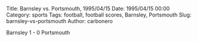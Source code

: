 Title: Barnsley vs. Portsmouth, 1995/04/15
Date: 1995/04/15 00:00
Category: sports
Tags: football, football scores, Barnsley, Portsmouth
Slug: barnsley-vs-portsmouth
Author: carbonero


Barnsley 1 - 0 Portsmouth

